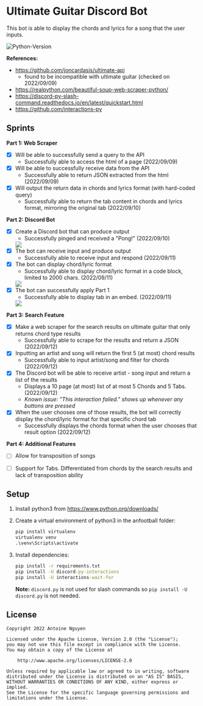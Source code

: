 # Ultimate Guitar Discord Bot

This bot is able to display the chords and lyrics for a song that the user inputs.

![Python-Version](https://img.shields.io/badge/Python-3.10.7-blue.svg)

**References:**

* https://github.com/joncardasis/ultimate-api
    * found to be incompatible with ultimate guitar (checked on 2022/09/09)
* https://realpython.com/beautiful-soup-web-scraper-python/
* https://discord-py-slash-command.readthedocs.io/en/latest/quickstart.html
* https://github.com/interactions-py


## Sprints

**Part 1: Web Scraper**

* [X] Will be able to successfully send a query to the API
    * Successfully able to access the html of a page (2022/09/09)
* [X] Will be able to successfully receive data from the API
    * Successfully able to return JSON extracted from the html (2022/09/09)
* [X] Will output the return data in chords and lyrics format (with hard-coded query)
    * Successfully able to return the tab content in chords and lyrics format, mirroring the original tab (2022/09/10)

**Part 2: Discord Bot**

* [X] Create a Discord bot that can produce output
    * Successfully pinged and received a "Pong!" (2022/09/10)
    <img src='https://cdn.discordapp.com/attachments/821931361681276929/1018394753554972803/unknown.png'/>
* [X] The bot can receive input and produce output
    * Successfully able to receive input and respond (2022/09/11)
* [X] The bot can display chord/lyric format
    * Successfully able to display chord/lyric format in a code block, limited to 2000 chars. (2022/09/11)
    <img src='https://cdn.discordapp.com/attachments/821931361681276929/1018604956909043822/unknown.png'/>
* [X] The bot can successfully apply Part 1
    * Successfully able to display tab in an embed. (2022/09/11)
    <img src='https://cdn.discordapp.com/attachments/821931361681276929/1018748075738681374/unknown.png'/>

**Part 3: Search Feature**

* [X] Make a web scraper for the search results on ultimate guitar that only returns chord type results
    * Successfully able to scrape for the results and return a JSON (2022/09/12)
* [X] Inputting an artist and song will return the first 5 (at most) chord results
    * Successfully able to input artist/song and filter for chords (2022/09/12) 
* [X] The Discord bot will be able to receive artist - song input and return a list of the results
    * Displays a 10 page (at most) list of at most 5 Chords and 5 Tabs. (2022/09/12)
    * *Known issue: "This interaction failed." shows up whenever any buttons are pressed*
* [X] When the user chooses one of those results, the bot will correctly display the chord/lyric format for that specific chord tab
    * Successfully displays the chords format when the user chooses that result option (2022/09/12)


**Part 4: Additional Features**

* [ ] Allow for transposition of songs
* [ ] Support for Tabs. Differentiated from chords by the search results and lack of transposition ability


## Setup
1. Install python3 from https://www.python.org/downloads/

1. Create a virtual environment of python3 in the anfootball folder:

    ```cmd
    pip install virtualenv
    virtualenv venv
    .\venv\Scripts\activate
    ```

1. Install dependencies:
    
    ```cmd
    pip install -r requirements.txt
    pip install -U discord-py-interactions
    pip install -U interactions-wait-for
    ```

    **Note:** `discord.py` is not used for slash commands so `pip install -U discord.py` is not needed. 

## License

    Copyright 2022 Antoine Nguyen

    Licensed under the Apache License, Version 2.0 (the "License");
    you may not use this file except in compliance with the License.
    You may obtain a copy of the License at

        http://www.apache.org/licenses/LICENSE-2.0

    Unless required by applicable law or agreed to in writing, software
    distributed under the License is distributed on an "AS IS" BASIS,
    WITHOUT WARRANTIES OR CONDITIONS OF ANY KIND, either express or implied.
    See the License for the specific language governing permissions and
    limitations under the License.